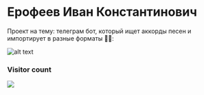 # Ерофеев Иван Константинович

Проект на тему: телеграм бот, который ищет аккорды песен и импортирует в разные форматы 🎸🎶:

![alt text](https://png.pngtree.com/png-clipart/20230511/ourmid/pngtree-isolated-cat-on-white-background-png-image_7094927.png)

### Visitor count
<img src="https://profile-counter.glitch.me/vanshkapoor/count.svg" />
